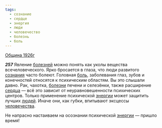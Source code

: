 ```yaml
---
tags:
  - сознание
  - сердце
  - энергия
  - люди
  - человечество
  - болезнь
  - боль
---
```


[Община 1926г](/agni/1926)

___257___
Явление [болезней](/tag/#болезнь) можно понять как уколы вещества всечеловеческого. Ярко бросается в глаза, что люди развитого [сознания](/tag/#сознание) часто болеют. Головная [боль](/tag/#боль), заболевания глаз, зубов и конечностей относятся к психическим областям. Вы это слышали давно. Рак, чахотка, [болезни](/tag/#болезнь) печени и селезёнки, также расширение [сердца](/tag/#сердце) — всё это зависит от неуравновешенности психических центров. Только применение психической [энергии](/tag/#энергия) может защитить лучших [людей](/tag/#люди). Иначе они, как губки, впитывают эксцессы [человечества](/tag/#человечество).   

Не напрасно настаиваем на осознании психической [энергии](/tag/#энергия) — пришло время!   

